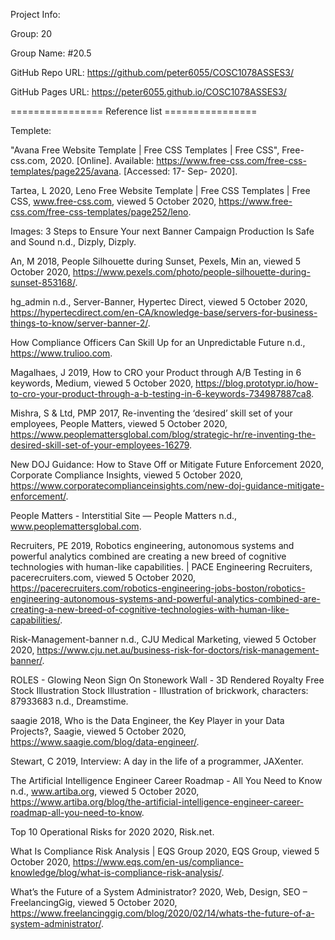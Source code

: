 Project Info:

Group: 20

Group Name: #20.5

GitHub Repo URL: https://github.com/peter6055/COSC1078ASSES3/

GitHub Pages URL: https://peter6055.github.io/COSC1078ASSES3/

================ Reference list ================

Templete:

"Avana Free Website Template | Free CSS Templates | Free CSS", Free-css.com, 2020. [Online]. Available: https://www.free-css.com/free-css-templates/page225/avana. [Accessed: 17- Sep- 2020].

Tartea, L 2020, Leno Free Website Template | Free CSS Templates | Free CSS, www.free-css.com, viewed 5 October 2020, <https://www.free-css.com/free-css-templates/page252/leno>.




Images:
3 Steps to Ensure Your next Banner Campaign Production Is Safe and Sound n.d., Dizply, Dizply.

An, M 2018, People Silhouette during Sunset, Pexels, Min an, viewed 5 October 2020, <https://www.pexels.com/photo/people-silhouette-during-sunset-853168/>.

hg_admin n.d., Server-Banner, Hypertec Direct, viewed 5 October 2020, <https://hypertecdirect.com/en-CA/knowledge-base/servers-for-business-things-to-know/server-banner-2/>.

How Compliance Officers Can Skill Up for an Unpredictable Future n.d., https://www.trulioo.com.

Magalhaes, J 2019, How to CRO your Product through A/B Testing in 6 keywords, Medium, viewed 5 October 2020, <https://blog.prototypr.io/how-to-cro-your-product-through-a-b-testing-in-6-keywords-734987887ca8>.

Mishra, S & Ltd, PMP 2017, Re-inventing the ‘desired’ skill set of your employees, People Matters, viewed 5 October 2020, <https://www.peoplemattersglobal.com/blog/strategic-hr/re-inventing-the-desired-skill-set-of-your-employees-16279>.

New DOJ Guidance: How to Stave Off or Mitigate Future Enforcement 2020, Corporate Compliance Insights, viewed 5 October 2020, <https://www.corporatecomplianceinsights.com/new-doj-guidance-mitigate-enforcement/>.

People Matters - Interstitial Site — People Matters n.d., www.peoplemattersglobal.com.

Recruiters, PE 2019, Robotics engineering, autonomous systems and powerful analytics combined are creating a new breed of cognitive technologies with human-like capabilities. | PACE Engineering Recruiters, pacerecruiters.com, viewed 5 October 2020, <https://pacerecruiters.com/robotics-engineering-jobs-boston/robotics-engineering-autonomous-systems-and-powerful-analytics-combined-are-creating-a-new-breed-of-cognitive-technologies-with-human-like-capabilities/>.

Risk-Management-banner n.d., CJU Medical Marketing, viewed 5 October 2020, <https://www.cju.net.au/business-risk-for-doctors/risk-management-banner/>.

ROLES - Glowing Neon Sign On Stonework Wall - 3D Rendered Royalty Free Stock Illustration Stock Illustration - Illustration of brickwork, characters: 87933683 n.d., Dreamstime.

saagie 2018, Who is the Data Engineer, the Key Player in your Data Projects?, Saagie, viewed 5 October 2020, <https://www.saagie.com/blog/data-engineer/>.

Stewart, C 2019, Interview: A day in the life of a programmer, JAXenter.

The Artificial Intelligence Engineer Career Roadmap - All You Need to Know n.d., www.artiba.org, viewed 5 October 2020, <https://www.artiba.org/blog/the-artificial-intelligence-engineer-career-roadmap-all-you-need-to-know>.

Top 10 Operational Risks for 2020 2020, Risk.net.

What Is Compliance Risk Analysis | EQS Group 2020, EQS Group, viewed 5 October 2020, <https://www.eqs.com/en-us/compliance-knowledge/blog/what-is-compliance-risk-analysis/>.

What’s the Future of a System Administrator? 2020, Web, Design, SEO – FreelancingGig, viewed 5 October 2020, <https://www.freelancinggig.com/blog/2020/02/14/whats-the-future-of-a-system-administrator/>.
